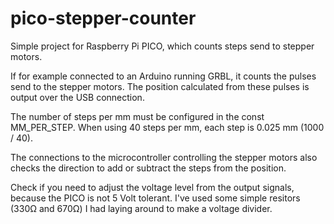 # pico-stepper-counter
Simple project for Raspberry Pi PICO, which counts steps send to stepper motors.

If for example connected to an Arduino running GRBL, it counts the pulses send to the stepper motors. The position calculated from these pulses is output over the USB connection.

The number of steps per mm must be configured in the const MM_PER_STEP. When using 40 steps per mm, each step is 0.025 mm (1000 / 40).

The connections to the microcontroller controlling the stepper motors also checks the direction to add or subtract the steps from the position.

Check if you need to adjust the voltage level from the output signals, because the PICO is not 5 Volt tolerant. I've used some  simple resitors (330Ω and 670Ω) I had laying around to make a voltage divider.
